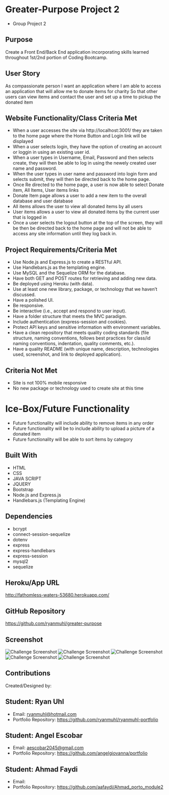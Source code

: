 # Greater-Purpose Project 2
* Group Project 2

## Purpose
Create a Front End/Back End application incorporating skills learned throughout 1st/2nd portion of Coding Bootcamp.

## User Story
As compassionate person
I want an application where I am able to access an application that will allow me to donate items for charity
So that other users can view items and contact the user and set up a time to pickup the donated item

## Website Functionality/Class Criteria Met
* When a user accesses the site via http://localhost:3001/ they are taken to the home page where the Home Button and Login link will be displayed
* When a user selects login,  they have the option of creating an account or loggin in using an existing user id.
* When a user types in Username, Email, Password and then selects create,  they will then be able to log in using the newely created user name and password.
* When the user types in user name and password into login form and selects submit,  they will then be directed back to the home page.
* Once Re directed to the home page,  a user is now able to select Donate item, All Items, User items links
* Donate Item page allows a user to add a new item to the overall database and user database
* All items allows the user to view all donated items by all users
* User items allows a user to view all donated items by the current user that is logged in
* Once a user selects the logout button at the top of the screen,  they will be then be directed back to the home page and will not be able to access any site information until they log back in.

## Project Requirements/Criteria Met
* Use Node.js and Express.js to create a RESTful API.
* Use Handlebars.js as the templating engine.
* Use MySQL and the Sequelize ORM for the database.
* Have both GET and POST routes for retrieving and adding new data.
* Be deployed using Heroku (with data).
* Use at least one new library, package, or technology that we haven’t discussed.
* Have a polished UI.
* Be responsive.
* Be interactive (i.e., accept and respond to user input).
* Have a folder structure that meets the MVC paradigm.
* Include authentication (express-session and cookies).
* Protect API keys and sensitive information with environment variables.
* Have a clean repository that meets quality coding standards (file structure, naming conventions, follows best practices for class/id naming conventions, indentation, quality comments, etc.).
* Have a quality README (with unique name, description, technologies used, screenshot, and link to deployed application).

## Criteria Not Met
* Site is not 100% mobile responsive
* No new package or technology used to create site at this time



# Ice-Box/Future Functionality
* Future functionality will include ability to remove items in any order
* Future functionality will be to include ability to upload a picture of a donated item
* Future functionality will be able to sort items by category

  

## Built With
* HTML
* CSS
* JAVA SCRIPT
* JQUERY
* Bootstrap
* Node.js and Express.js
* Handlebars.js (Templating Engine)


## Dependencies
* bcrypt
* connect-session-sequelize
* dotenv
* express
* express-handlebars
* express-session
* mysql2
* sequelize



## Heroku/App URL
http://fathomless-waters-53680.herokuapp.com/

## GitHub Repository
https://github.com/ryanmuhl/greater-purpose

## Screenshot
![Challenge Screenshot](https://github.com/ryanmuhl/greater-purpose/blob/main/public/images/Homepage.png.jpg)
![Challenge Screenshot](https://github.com/ryanmuhl/greater-purpose/blob/main/public/images/Login.png.jpg)
![Challenge Screenshot](https://github.com/ryanmuhl/greater-purpose/blob/main/public/images/Donate.png.jpg)
![Challenge Screenshot](https://github.com/ryanmuhl/greater-purpose/blob/main/public/images/Allitems.png.jpg)
![Challenge Screenshot](https://github.com/ryanmuhl/greater-purpose/blob/main/public/images/Useritems.png.jpg)

## Contributions
Created/Designed by:

## Student: Ryan Uhl
* Email: ryanmuhl@hotmail.com
* Portfolio Repository: https://github.com/ryanmuhl/ryanmuhl-portfolio


## Student: Angel Escobar
* Email: aescobar2045@gmail.com
* Portfolio Repository: https://github.com/angelgiovanna/portfolio

## Student: Ahmad Faydi
* Email: 
* Portfolio Repository: https://github.com/aafaydi/Ahmad_porto_module2





